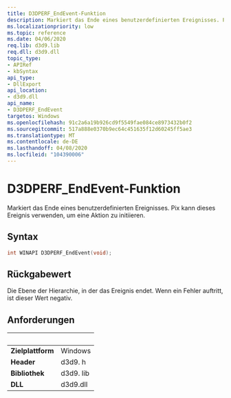 ```yaml
---
title: D3DPERF_EndEvent-Funktion
description: Markiert das Ende eines benutzerdefinierten Ereignisses. Pix kann dieses Ereignis verwenden, um eine Aktion zu initiieren.
ms.localizationpriority: low
ms.topic: reference
ms.date: 04/06/2020
req.lib: d3d9.lib
req.dll: d3d9.dll
topic_type:
- APIRef
- kbSyntax
api_type:
- DllExport
api_location:
- d3d9.dll
api_name:
- D3DPERF_EndEvent
targetos: Windows
ms.openlocfilehash: 91c2a6a19b926cd9f5549fae084ce8973432b0f2
ms.sourcegitcommit: 517a888e0370b9ec64c451635f12d60245ff5ae3
ms.translationtype: MT
ms.contentlocale: de-DE
ms.lasthandoff: 04/08/2020
ms.locfileid: "104390006"
---
```

# <a name="d3dperf_endevent-function"></a>D3DPERF_EndEvent-Funktion

Markiert das Ende eines benutzerdefinierten Ereignisses. Pix kann dieses Ereignis verwenden, um eine Aktion zu initiieren.

## <a name="syntax"></a>Syntax

```cpp
int WINAPI D3DPERF_EndEvent(void);
```

## <a name="return-value"></a>Rückgabewert

Die Ebene der Hierarchie, in der das Ereignis endet. Wenn ein Fehler auftritt, ist dieser Wert negativ.

## <a name="requirements"></a>Anforderungen
| &nbsp; | &nbsp; |
| ---- |:---- |
| **Zielplattform** | Windows |
| **Header** | d3d9. h |
| **Bibliothek** | d3d9. lib |
| **DLL** | d3d9.dll |